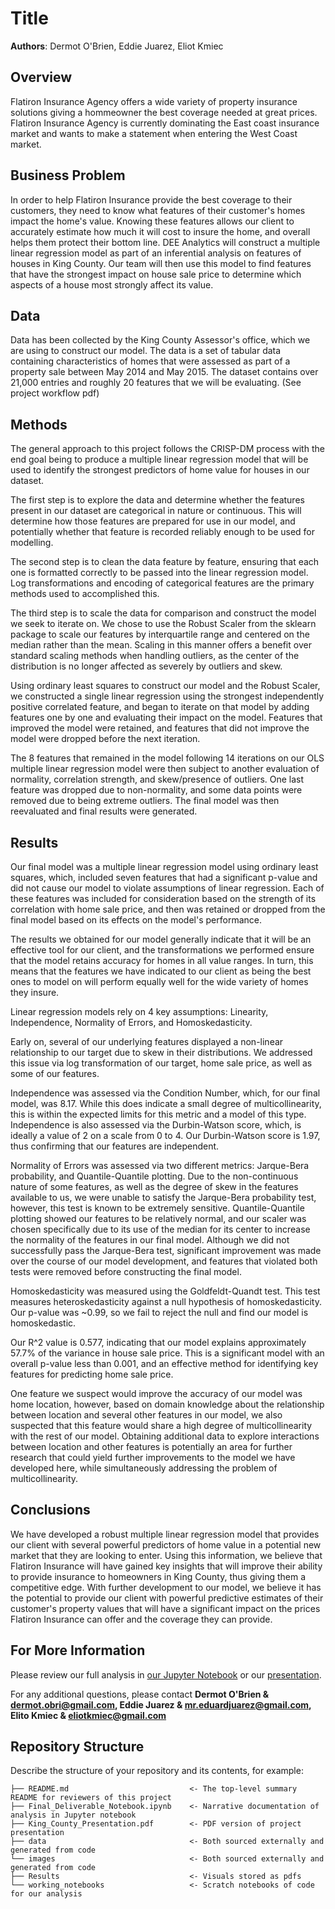 # Title

**Authors**: Dermot O'Brien, Eddie Juarez, Eliot Kmiec

## Overview

Flatiron Insurance Agency offers a wide variety of property insurance solutions giving a hommeowner the best coverage needed at great prices. Flatiron Insurance Agency is currently dominating the East coast insurance market and wants to make a statement when entering the West Coast market.

## Business Problem

In order to help Flatiron Insurance provide the best coverage to their customers, they need to know what features of their customer's homes impact the home's value. Knowing these features allows our client to accurately estimate how much it will cost to insure the home, and overall helps them protect their bottom line. DEE Analytics will construct a multiple linear regression model as part of an inferential analysis on features of houses in King County. Our team will then use this model to find features that have the strongest impact on house sale price to determine which aspects of a house most strongly affect its value.

## Data

Data has been collected by the King County Assessor's office, which we are using to construct our model. The data is a set of tabular data containing characteristics of homes that were assessed as part of a property sale between May 2014 and May 2015. The dataset contains over 21,000 entries and roughly 20 features that we will be evaluating. (See project workflow pdf)

## Methods

The general approach to this project follows the CRISP-DM process with the end goal being to produce a multiple linear regression model that will be used to identify the strongest predictors of home value for houses in our dataset. 

The first step is to explore the data and determine whether the features present in our dataset are categorical in nature or continuous. This will determine how those features are prepared for use in our model, and potentially whether that feature is recorded reliably enough to be used for modelling. 

The second step is to clean the data feature by feature, ensuring that each one is formatted correctly to be passed into the linear regression model. Log transformations and encoding of categorical features are the primary methods used to accomplished this. 

The third step is to scale the data for comparison and construct the model we seek to iterate on. We chose to use the Robust Scaler from the sklearn package to scale our features by interquartile range and centered on the median rather than the mean. Scaling in this manner offers a benefit over standard scaling methods when handling outliers, as the center of the distribution is no longer affected as severely by outliers and skew. 

Using ordinary least squares to construct our model and the Robust Scaler, we constructed a single linear regression using the strongest independently positive correlated feature, and began to iterate on that model by adding features one by one and evaluating their impact on the model. Features that improved the model were retained, and features that did not improve the model were dropped before the next iteration. 

The 8 features that remained in the model following 14 iterations on our OLS multiple linear regression model were then subject to another evaluation of normality, correlation strength, and skew/presence of outliers. One last feature was dropped due to non-normality, and some data points were removed due to being extreme outliers. The final model was then reevaluated and final results were generated.

## Results

Our final model was a multiple linear regression model using ordinary least squares, which, included seven features that had a significant p-value and did not cause our model to violate assumptions of linear regression. Each of these features was included for consideration based on the strength of its correlation with home sale price, and then was retained or dropped from the final model based on its effects on the model's performance.

The results we obtained for our model generally indicate that it will be an effective tool for our client, and the transformations we performed ensure that the model retains accuracy for homes in all value ranges. In turn, this means that the features we have indicated to our client as being the best ones to model on will perform equally well for the wide variety of homes they insure.

Linear regression models rely on 4 key assumptions: Linearity, Independence, Normality of Errors, and Homoskedasticity.

Early on, several of our underlying features displayed a non-linear relationship to our target due to skew in their distributions. We addressed this issue via log transformation of our target, home sale price, as well as some of our features.

Independence was assessed via the Condition Number, which, for our final model, was 8.17. While this does indicate a small degree of multicollinearity, this is within the expected limits for this metric and a model of this type. Independence is also assessed via the Durbin-Watson score, which, is ideally a value of 2 on a scale from 0 to 4. Our Durbin-Watson score is 1.97, thus confirming that our features are independent.

Normality of Errors was assessed via two different metrics: Jarque-Bera probability, and Quantile-Quantile plotting. Due to the non-continuous nature of some features, as well as the degree of skew in the features available to us, we were unable to satisfy the Jarque-Bera probability test, however, this test is known to be extremely sensitive. Quantile-Quantile plotting showed our features to be relatively normal, and our scaler was chosen specifically due to its use of the median for its center to increase the normality of the features in our final model. Although we did not successfully pass the Jarque-Bera test, significant improvement was made over the course of our model development, and features that violated both tests were removed before constructing the final model.

Homoskedasticity was measured using the Goldfeldt-Quandt test. This test measures heteroskedasticity against a null hypothesis of homoskedasticity. Our p-value was ~0.99, so we fail to reject the null and find our model is homoskedastic.

Our R^2 value is 0.577, indicating that our model explains approximately 57.7% of the variance in house sale price. This is a significant model with an overall p-value less than 0.001, and an effective method for identifying key features for predicting home sale price.

One feature we suspect would improve the accuracy of our model was home location, however, based on domain knowledge about the relationship between location and several other features in our model, we also suspected that this feature would share a high degree of multicollinearity with the rest of our model. Obtaining additional data to explore interactions between location and other features is potentially an area for further research that could yield further improvements to the model we have developed here, while simultaneously addressing the problem of multicollinearity.

## Conclusions

We have developed a robust multiple linear regression model that provides our client with several powerful predictors of home value in a potential new market that they are looking to enter. Using this information, we believe that Flatiron Insurance will have gained key insights that will improve their ability to provide insurance to homeowners in King County, thus giving them a competitive edge. With further development to our model, we believe it has the potential to provide our client with powerful predictive estimates of their customer's property values that will have a significant impact on the prices Flatiron Insurance can offer and the coverage they can provide.

## For More Information

Please review our full analysis in [our Jupyter Notebook](./Final_Deliverable_Notebook.ipynb) or our [presentation](./King_County_Presentation.pdf).

For any additional questions, please contact **Dermot O'Brien & dermot.obri@gmail.com, Eddie Juarez & mr.eduardjuarez@gmail.com, Elito Kmiec & eliotkmiec@gmail.com**

## Repository Structure

Describe the structure of your repository and its contents, for example:

```
├── README.md                           <- The top-level summary README for reviewers of this project
├── Final_Deliverable_Notebook.ipynb    <- Narrative documentation of analysis in Jupyter notebook
├── King_County_Presentation.pdf        <- PDF version of project presentation
├── data                                <- Both sourced externally and generated from code
└── images                              <- Both sourced externally and generated from code
├── Results                             <- Visuals stored as pdfs
└── working_notebooks                   <- Scratch notebooks of code for our analysis
```
